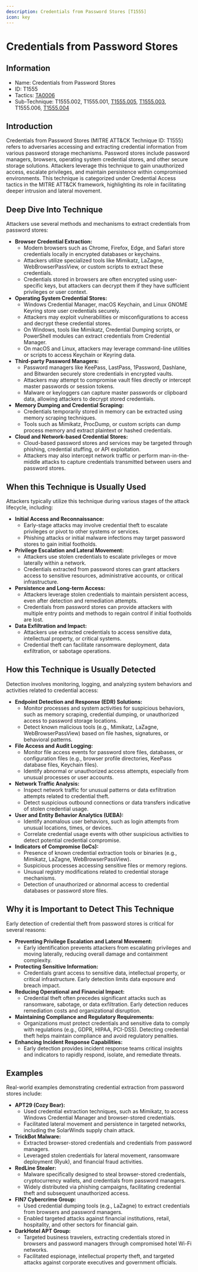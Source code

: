 ```yaml
---
description: Credentials from Password Stores [T1555]
icon: key
---
```


# Credentials from Password Stores

## Information

* Name: Credentials from Password Stores
* ID: T1555
* Tactics: [TA0006](../)
* Sub-Technique: T1555.002, T1555.001, [T1555.005](t1555.005.md), [T1555.003](t1555.003.md), T1555.006, [T1555.004](t1555.004.md)

## Introduction

Credentials from Password Stores (MITRE ATT\&CK Technique ID: T1555) refers to adversaries accessing and extracting credential information from various password storage mechanisms. Password stores include password managers, browsers, operating system credential stores, and other secure storage solutions. Attackers leverage this technique to gain unauthorized access, escalate privileges, and maintain persistence within compromised environments. This technique is categorized under Credential Access tactics in the MITRE ATT\&CK framework, highlighting its role in facilitating deeper intrusion and lateral movement.

## Deep Dive Into Technique

Attackers use several methods and mechanisms to extract credentials from password stores:

* **Browser Credential Extraction:**
  * Modern browsers such as Chrome, Firefox, Edge, and Safari store credentials locally in encrypted databases or keychains.
  * Attackers utilize specialized tools like Mimikatz, LaZagne, WebBrowserPassView, or custom scripts to extract these credentials.
  * Credentials stored in browsers are often encrypted using user-specific keys, but attackers can decrypt them if they have sufficient privileges or user context.
* **Operating System Credential Stores:**
  * Windows Credential Manager, macOS Keychain, and Linux GNOME Keyring store user credentials securely.
  * Attackers may exploit vulnerabilities or misconfigurations to access and decrypt these credential stores.
  * On Windows, tools like Mimikatz, Credential Dumping scripts, or PowerShell modules can extract credentials from Credential Manager.
  * On macOS and Linux, attackers may leverage command-line utilities or scripts to access Keychain or Keyring data.
* **Third-party Password Managers:**
  * Password managers like KeePass, LastPass, 1Password, Dashlane, and Bitwarden securely store credentials in encrypted vaults.
  * Attackers may attempt to compromise vault files directly or intercept master passwords or session tokens.
  * Malware or keyloggers can capture master passwords or clipboard data, allowing attackers to decrypt stored credentials.
* **Memory Dumping and Credential Scraping:**
  * Credentials temporarily stored in memory can be extracted using memory scraping techniques.
  * Tools such as Mimikatz, ProcDump, or custom scripts can dump process memory and extract plaintext or hashed credentials.
* **Cloud and Network-based Credential Stores:**
  * Cloud-based password stores and services may be targeted through phishing, credential stuffing, or API exploitation.
  * Attackers may also intercept network traffic or perform man-in-the-middle attacks to capture credentials transmitted between users and password stores.

## When this Technique is Usually Used

Attackers typically utilize this technique during various stages of the attack lifecycle, including:

* **Initial Access and Reconnaissance:**
  * Early-stage attacks may involve credential theft to escalate privileges or pivot to other systems or services.
  * Phishing attacks or initial malware infections may target password stores to gain initial footholds.
* **Privilege Escalation and Lateral Movement:**
  * Attackers use stolen credentials to escalate privileges or move laterally within a network.
  * Credentials extracted from password stores can grant attackers access to sensitive resources, administrative accounts, or critical infrastructure.
* **Persistence and Long-term Access:**
  * Attackers leverage stolen credentials to maintain persistent access, even after detection and remediation attempts.
  * Credentials from password stores can provide attackers with multiple entry points and methods to regain control if initial footholds are lost.
* **Data Exfiltration and Impact:**
  * Attackers use extracted credentials to access sensitive data, intellectual property, or critical systems.
  * Credential theft can facilitate ransomware deployment, data exfiltration, or sabotage operations.

## How this Technique is Usually Detected

Detection involves monitoring, logging, and analyzing system behaviors and activities related to credential access:

* **Endpoint Detection and Response (EDR) Solutions:**
  * Monitor processes and system activities for suspicious behaviors, such as memory scraping, credential dumping, or unauthorized access to password storage locations.
  * Detect known malicious tools (e.g., Mimikatz, LaZagne, WebBrowserPassView) based on file hashes, signatures, or behavioral patterns.
* **File Access and Audit Logging:**
  * Monitor file access events for password store files, databases, or configuration files (e.g., browser profile directories, KeePass database files, Keychain files).
  * Identify abnormal or unauthorized access attempts, especially from unusual processes or user accounts.
* **Network Traffic Analysis:**
  * Inspect network traffic for unusual patterns or data exfiltration attempts related to credential theft.
  * Detect suspicious outbound connections or data transfers indicative of stolen credential usage.
* **User and Entity Behavior Analytics (UEBA):**
  * Identify anomalous user behaviors, such as login attempts from unusual locations, times, or devices.
  * Correlate credential usage events with other suspicious activities to detect potential credential compromise.
* **Indicators of Compromise (IoCs):**
  * Presence of known credential extraction tools or binaries (e.g., Mimikatz, LaZagne, WebBrowserPassView).
  * Suspicious processes accessing sensitive files or memory regions.
  * Unusual registry modifications related to credential storage mechanisms.
  * Detection of unauthorized or abnormal access to credential databases or password store files.

## Why it is Important to Detect This Technique

Early detection of credential theft from password stores is critical for several reasons:

* **Preventing Privilege Escalation and Lateral Movement:**
  * Early identification prevents attackers from escalating privileges and moving laterally, reducing overall damage and containment complexity.
* **Protecting Sensitive Information:**
  * Credentials grant access to sensitive data, intellectual property, or critical infrastructure. Early detection limits data exposure and breach impact.
* **Reducing Operational and Financial Impact:**
  * Credential theft often precedes significant attacks such as ransomware, sabotage, or data exfiltration. Early detection reduces remediation costs and organizational disruption.
* **Maintaining Compliance and Regulatory Requirements:**
  * Organizations must protect credentials and sensitive data to comply with regulations (e.g., GDPR, HIPAA, PCI-DSS). Detecting credential theft helps maintain compliance and avoid regulatory penalties.
* **Enhancing Incident Response Capabilities:**
  * Early detection provides incident response teams critical insights and indicators to rapidly respond, isolate, and remediate threats.

## Examples

Real-world examples demonstrating credential extraction from password stores include:

* **APT29 (Cozy Bear):**
  * Used credential extraction techniques, such as Mimikatz, to access Windows Credential Manager and browser-stored credentials.
  * Facilitated lateral movement and persistence in targeted networks, including the SolarWinds supply chain attack.
* **TrickBot Malware:**
  * Extracted browser-stored credentials and credentials from password managers.
  * Leveraged stolen credentials for lateral movement, ransomware deployment (Ryuk), and financial fraud activities.
* **RedLine Stealer:**
  * Malware specifically designed to steal browser-stored credentials, cryptocurrency wallets, and credentials from password managers.
  * Widely distributed via phishing campaigns, facilitating credential theft and subsequent unauthorized access.
* **FIN7 Cybercrime Group:**
  * Used credential dumping tools (e.g., LaZagne) to extract credentials from browsers and password managers.
  * Enabled targeted attacks against financial institutions, retail, hospitality, and other sectors for financial gain.
* **DarkHotel APT Group:**
  * Targeted business travelers, extracting credentials stored in browsers and password managers through compromised hotel Wi-Fi networks.
  * Facilitated espionage, intellectual property theft, and targeted attacks against corporate executives and government officials.
